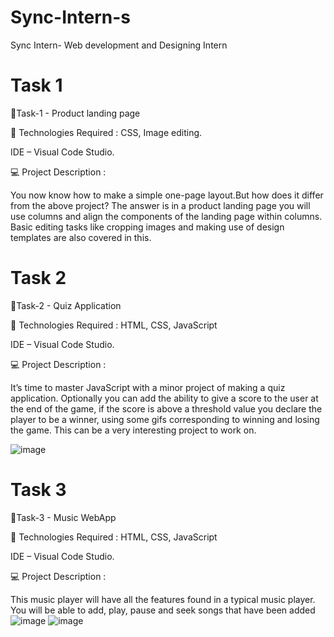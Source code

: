 # Sync-Intern-s

Sync Intern- Web development and Designing Intern

#  Task 1

🔰Task-1 - Product landing page

🚀 Technologies Required :
CSS, Image editing.

IDE – Visual Code Studio. 

💻 Project Description :

You now know how to make a simple one-page layout.But how does it differ from the above project? The answer is in a product landing page you will use columns and align the components of the landing page within columns. Basic editing tasks like cropping images and making use of design templates are also covered in this.




#  Task 2

🔰Task-2 - Quiz Application

🚀 Technologies Required :
 HTML, CSS, JavaScript

IDE – Visual Code Studio. 

💻 Project Description :

It’s time to master JavaScript with a minor project of making a quiz application. 
Optionally you can add the ability to give a score to the user at the end of the game, if the score is above a threshold value you declare the player to be a winner, using some gifs corresponding to winning and losing the game. This can be a very interesting project to work on.

![image](https://user-images.githubusercontent.com/95160600/232265786-3b41fa25-dc62-49de-8c91-7cb847bfd8d4.png)


#  Task 3

🔰Task-3 - Music WebApp

🚀 Technologies Required :
 HTML, CSS, JavaScript

IDE – Visual Code Studio. 

💻 Project Description :

This music player will have all the features found in a typical music player. You will be able to add, play, pause and seek songs that have been added
![image](https://user-images.githubusercontent.com/95160600/233622917-14620953-6a7b-447b-bfb8-22bf764ccce8.png)
![image](https://user-images.githubusercontent.com/95160600/233622991-f93d4214-4e30-4b0b-8e75-07034b77aaae.png)

